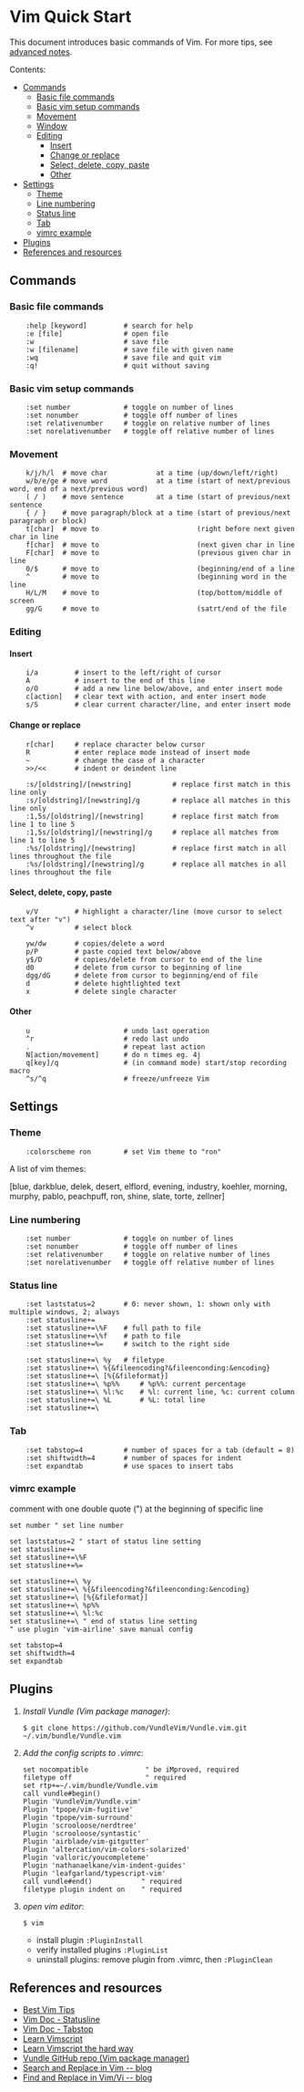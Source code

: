 # Vim Quick Start

This document introduces basic commands of Vim. For more tips, see [advanced notes](https://github.com/alexhyang/dotfiles/blob/main/refs/vim-advanced.md).

Contents:

* [Commands](#commands)
  * [Basic file commands](#basic-file-commands)
  * [Basic vim setup commands](#basic-vim-setup-commands)
  * [Movement](#movement)
  * [Window](#window)
  * [Editing](#editing)
    * [Insert](#insert)
    * [Change or replace](#change-or-replace)
    * [Select, delete, copy, paste](#select,-delete,-copy,-paste)
    * [Other](#other)
* [Settings](#settings)
  * [Theme](#theme)
  * [Line numbering](#line-numbering)
  * [Status line](#status-line)
  * [Tab](#tab)
  * [vimrc example](#vimrc-example)
* [Plugins](#plugins)
* [References and resources](#references-and-resources)

## Commands

### Basic file commands
```plaintext
    :help [keyword]         # search for help
    :e [file]               # open file
    :w                      # save file
    :w [filename]           # save file with given name
    :wq                     # save file and quit vim
    :q!                     # quit without saving
```

### Basic vim setup commands
```plaintext
    :set number             # toggle on number of lines
    :set nonumber           # toggle off number of lines
    :set relativenumber     # toggle on relative number of lines
    :set norelativenumber   # toggle off relative number of lines
```

### Movement
```plaintext
    k/j/h/l  # move char            at a time (up/down/left/right)
    w/b/e/ge # move word            at a time (start of next/previous word, end of a next/previous word)
    ( / )    # move sentence        at a time (start of previous/next sentence
    { / }    # move paragraph/block at a time (start of previous/next paragraph or block)
    t[char]  # move to                        (right before next given char in line
    f[char]  # move to                        (next given char in line
    F[char]  # move to                        (previous given char in line
    0/$      # move to                        (beginning/end of a line
    ^        # move to                        (beginning word in the line
    H/L/M    # move to                        (top/bottom/middle of screen
    gg/G     # move to                        (satrt/end of the file
```

### Editing

#### Insert
```plaintext
    i/a         # insert to the left/right of cursor
    A           # insert to the end of this line
    o/O         # add a new line below/above, and enter insert mode
    c[action]   # clear text with action, and enter insert mode
    s/S         # clear current character/line, and enter insert mode
```

#### Change or replace
```plaintext
    r[char]     # replace character below cursor
    R           # enter replace mode instead of insert mode
    ~           # change the case of a character
    >>/<<       # indent or deindent line
```

```plaintext
    :s/[oldstring]/[newstring]          # replace first match in this line only
    :s/[oldstring]/[newstring]/g        # replace all matches in this line only
    :1,5s/[oldstring]/[newstring]       # replace first match from line 1 to line 5
    :1,5s/[oldstring]/[newstring]/g     # replace all matches from line 1 to line 5
    :%s/[oldstring]/[newstring]         # replace first match in all lines throughout the file
    :%s/[oldstring]/[newstring]/g       # replace all matches in all lines throughout the file
```

#### Select, delete, copy, paste
```plaintext
    v/V         # highlight a character/line (move cursor to select text after "v")
    ^v          # select block

    yw/dw       # copies/delete a word
    p/P         # paste copied text below/above
    y$/D        # copies/delete from cursor to end of the line
    d0          # delete from cursor to beginning of line
    dgg/dG      # delete from cursor to beginning/end of file
    d           # delete hightlighted text
    x           # delete single character
```

#### Other
```plaintext
    u                       # undo last operation
    ^r                      # redo last undo
    .                       # repeat last action
    N[action/movement]      # do n times eg. 4j
    q[key]/q                # (in command mode) start/stop recording macro
    ^s/^q                   # freeze/unfreeze Vim
```

## Settings

### Theme
```plaintext
    :colorscheme ron        # set Vim theme to "ron"
```

A list of vim themes:

[blue, darkblue, delek, desert, elflord, evening, industry, koehler, morning,
murphy, pablo, peachpuff, ron, shine, slate, torte, zellner]

### Line numbering
```plaintext
    :set number             # toggle on number of lines
    :set nonumber           # toggle off number of lines
    :set relativenumber     # toggle on relative number of lines
    :set norelativenumber   # toggle off relative number of lines
```

### Status line
```plaintext
    :set laststatus=2       # 0: never shown, 1: shown only with multiple windows, 2; always
    :set statusline+=
    :set statusline+=\%F    # full path to file
    :set statusline+=\%f    # path to file
    :set statusline+=%=     # switch to the right side

    :set statusline+=\ %y   # filetype
    :set statusline+=\ %{&fileencoding?&fileenconding:&encoding}
    :set statusline+=\ [%{&fileformat}]
    :set statusline+=\ %p%%     # %p%%: current percentage
    :set statusline+=\ %l:%c    # %l: current line, %c: current column
    :set statusline+=\ %L       # %L: total line
    :set statusline+=\
```

### Tab
```plaintext
    :set tabstop=4          # number of spaces for a tab (default = 8)
    :set shiftwidth=4       # number of spaces for indent
    :set expandtab          # use spaces to insert tabs
```

### vimrc example

comment with one double quote (") at the beginning of specific line

```vim
set number " set line number

set laststatus=2 " start of status line setting
set statusline+=
set statusline+=\%F
set statusline+=%=

set statusline+=\ %y
set statusline+=\ %{&fileencoding?&fileenconding:&encoding}
set statusline+=\ [%{&fileformat}]
set statusline+=\ %p%%
set statusline+=\ %l:%c
set statusline+=\ " end of status line setting
" use plugin 'vim-airline' save manual config

set tabstop=4
set shiftwidth=4
set expandtab
```

## Plugins
1.  *Install Vundle (Vim package manager)*:
    ```
    $ git clone https://github.com/VundleVim/Vundle.vim.git ~/.vim/bundle/Vundle.vim
    ```


2.  *Add the config scripts to .vimrc*:
    ```vim
    set nocompatible              " be iMproved, required
    filetype off                  " required
    set rtp+=~/.vim/bundle/Vundle.vim
    call vundle#begin()
    Plugin 'VundleVim/Vundle.vim'
    Plugin 'tpope/vim-fugitive'
    Plugin 'tpope/vim-surround'
    Plugin 'scrooloose/nerdtree'
    Plugin 'scrooloose/syntastic'
    Plugin 'airblade/vim-gitgutter'
    Plugin 'altercation/vim-colors-solarized'
    Plugin 'valloric/youcompleteme'
    Plugin 'nathanaelkane/vim-indent-guides'
    Plugin 'leafgarland/typescript-vim'
    call vundle#end()            " required
    filetype plugin indent on    " required
    ```


3.  *open vim editor*:
    ```
    $ vim
    ```

    *   install plugin `:PluginInstall`
    *   verify installed plugins `:PluginList`
    *   uninstall plugins: remove plugin from .vimrc, then `:PluginClean`


## References and resources
*   [Best Vim Tips](https://vim.fandom.com/wiki/Best_Vim_Tips)
*   [Vim Doc - Statusline](http://vimdoc.sourceforge.net/htmldoc/options.html#'statusline')
*   [Vim Doc - Tabstop](http://vimdoc.sourceforge.net/htmldoc/options.html#'tabstop')
*   [Learn Vimscript](https://learnvimscriptthehardway.stevelosh.com/chapters/17.html)
*   [Learn Vimscript the hard way](https://learnvimscriptthehardway.stevelosh.com/)
*   [Vundle GitHub repo (Vim package manager)](https://github.com/VundleVim/Vundle.vim)
*   [Search and Replace in Vim -- blog](https://www.baeldung.com/linux/vim-search-replace)
*   [Find and Replace in Vim/Vi -- blog](https://linuxize.com/post/vim-find-replace/)
